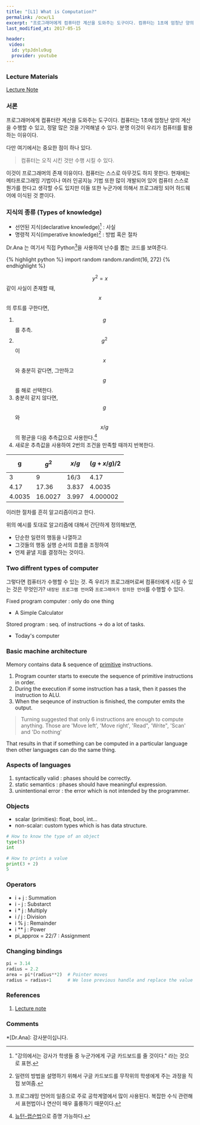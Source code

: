 ```yaml
---
title: "[L1] What is Computation?"
permalink: /ocw/L1
excerpt: "프로그래머에게 컴퓨터란 계산을 도와주는 도구이다. 컴퓨터는 1초에 엄청난 양의 계산을 수행할 수 있고, 정말 많은 것을 기억해낼 수 있다. 분명 이것이 우리가 컴퓨터를 활용하는 이유이다."
last_modified_at: 2017-05-15

header:
 video:
  id: ytpJdnlu9ug
  provider: youtube
---
```


### Lecture Materials

[Lecture Note](https://ocw.mit.edu/courses/electrical-engineering-and-computer-science/6-0001-introduction-to-computer-science-and-programming-in-python-fall-2016/lecture-slides-code/MIT6_0001F16_Lec1.pdf)

### 서론

프로그래머에게 컴퓨터란 계산을 도와주는 도구이다. 컴퓨터는 1초에 엄청난 양의 계산을 수행할 수 있고, 정말 많은 것을 기억해낼 수 있다. 분명 이것이 우리가 컴퓨터를 활용하는 이유이다.

다만 여기에서는 중요한 점이 하나 있다.

>컴퓨터는 오직 시킨 것만 수행 시킬 수 있다.

이것이 프로그래머의 존재 이유이다. 컴퓨터는 스스로 아무것도 하지 못한다. 현재에는 메타프로그래밍 기법이나 여러 인공지능 기법 또한 많이 개발되어 있어 컴퓨터 스스로 뭔가를 한다고 생각할 수도 있지만 이들 또한 누군가에 의해서 프로그래밍 되어 하드웨어에 이식된 것 뿐이다.

<!--more-->

### 지식의 종류 (Types of knowledge)

*	<a>선언된 지식(declarative knowledge)</a>[^1] : 사실
*	<a>명령적 지식(imperative knowledge)</a>[^2] : 방법 혹은 절차

Dr.Ana 는 여기서 직접 Python[^3]을 사용하여 난수를 뽑는 코드를 보여준다.

{% highlight python %}
import random
random.randint(16, 272)
{% endhighlight %}

$$y^2 = x$$ 같이 사실이 존재할 때, $$x$$의 루트를 구한다면,

1.	$$g$$를 추측.
2.	$$g^2$$이 $$x$$와 충분히 같다면, 그만하고 $$g$$를 해로 선택한다.
3.	충분히 같지 않다면, $$g$$ 와 $$x/g$$ 의 평균을 다음 추측값으로 사용한다.[^4]
4.	새로운 추측값을 사용하여 2번의 조건을 만족할 때까지 반복한다.

|g|$$g^2$$|$$x/g$$|$$(g + x/g)/2$$|
|---|---|---|---|
|3|9|16/3|4.17|
|4.17|17.36|3.837|4.0035|
|4.0035|16.0027|3.997|4.000002|

이러한 절차를 흔히 알고리즘이라고 한다.

위의 예시를 토대로 알고리즘에 대해서 간단하게 정의해보면,

*	단순한 일련의 행동을 나열하고
*	그것들의 행동 실행 순서의 흐름을 조정하여
*	언제 끝낼 지를 결정하는 것이다.

### Two diffrent types of computer

그렇다면 컴퓨터가 수행할 수 있는 것.
<a>즉 우리가 프로그래머로써 컴퓨터에게 시킬 수 있는 것</a>은 무엇인가?
`내장된 프로그램 언어`와 `프로그래머가 정의한 언어`를 수행할 수 있다.

Fixed program computer : only do one thing 

* A Simple Calculator

Stored program : seq. of instructions -> do a lot of tasks.

* Today's computer

### Basic machine architecture

<!-- {:.text-center img} -->
<!-- ![BMC]({{ site.urlimg }}6_0001/basic_machine_architecture.png "BMC") -->

<a>Memory</a> contains data & sequence of <ins>primitive</ins> instructions.

1. Program counter starts to execute the sequence of primitive instructions in order.
2. During the execution if some instruction has a task, then it passes the instruction to ALU.
3. When the seqeunce of instruction is finished, the computer emits the output.

>Turning suggested that only 6 instructions are enough to compute anything. Those are 'Move left', 'Move right', 'Read", 'Write", 'Scan' and 'Do nothing'

That results in that if something can be computed in a particular language then other languages can do the same thing.

### Aspects of languages

1.	<a>syntactically valid</a> : phases should be correctly.
2.	<a>static semantics</a> : phases should have meaningful expression.
3.	<a>unintentional error</a> : the error which is not intended by the programmer.

### Objects

*	<a>scalar (primities):</a> float, bool, int...
*	<a>non-scalar:</a> custom types which is has data structure.

~~~python
# How to know the type of an object
type(5)
int

# How to prints a value
print(3 + 2) 
5
~~~

### Operators

*	i + j : Summation
*	i - j : Substarct
*	i * j : Multiply
*	i / j : Division
*	i % j : Remainder
*	i ** j : Power
*	pi_approx = 22/7 : Assignment

### Changing bindings

~~~python
pi = 3.14
radius = 2.2
area = pi*(radius**2)  # Pointer moves
radius = radius+1      # We lose previous handle and replace the value as new.
~~~

### References

1.	[Lecture note](https://ocw.mit.edu/courses/electrical-engineering-and-computer-science/6-0001-introduction-to-computer-science-and-programming-in-python-fall-2016/lecture-slides-code/MIT6_0001F16_Lec1.pdf)

### Comments

[^1]: "강의에서는 강사가 학생들 중 누군가에게 구글 카드보드를 줄 것이다." 라는 것으로 표현.
[^2]: 일련의 방법을 설명하기 위해서 구글 카드보드를 무작위의 학생에게 주는 과정을 직접 보여줌.
[^3]: 프로그래밍 언어의 일종으로 주로 공학계열에서 많이 사용된다. 복잡한 수식 관련해서 표현법이나 연산이 매우 훌륭하기 때문이다.
[^4]: [뉴턴-랩슨법](http://darkpgmr.tistory.com/58)으로 증명 가능하다.

*[Dr.Ana]: 강사분이십니다.